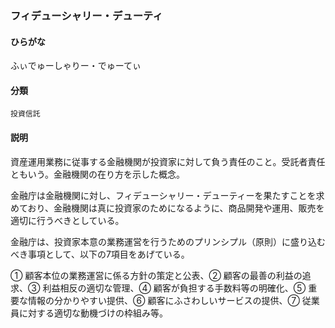 <div style="display:none;">

## [あ行](securities-terms?id=あ行)
## [か行](securities-terms?id=か行)
## [さ行](securities-terms?id=さ行)
## [た行](securities-terms?id=た行)
## [な行](securities-terms?id=な行)
## [は行](securities-terms?id=は行)

</div>

### フィデューシャリー・デューティ

#### ひらがな

ふぃでゅーしゃりー・でゅーてぃ

#### 分類

`投資信託`

#### 説明

資産運用業務に従事する金融機関が投資家に対して負う責任のこと。受託者責任ともいう。金融機関の在り方を示した概念。
 
金融庁は金融機関に対し、フィデューシャリー・デューティーを果たすことを求めており、金融機関は真に投資家のためになるように、商品開発や運用、販売を適切に行うべきとしている。
 
金融庁は、投資家本意の業務運営を行うためのプリンシプル（原則）に盛り込むべき事項として、以下の7項目をあげている。
① 顧客本位の業務運営に係る方針の策定と公表、② 顧客の最善の利益の追求、③ 利益相反の適切な管理、④ 顧客が負担する手数料等の明確化、⑤ 重要な情報の分かりやすい提供、⑥ 顧客にふさわしいサービスの提供、⑦ 従業員に対する適切な動機づけの枠組み等。

<div style="display:none;">

## [ま行](securities-terms?id=ま行)
## [や行](securities-terms?id=や行)
## [ら行](securities-terms?id=ら行)
## [わ行](securities-terms?id=わ行)
## [英数字・記号](securities-terms?id=英数字・記号)

</div>

